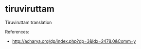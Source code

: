 # tiruviruttam

Tiruviruttam translation

References:
* http://acharya.org/dp/index.php?dp=3&Idx=2478.0&Comm=y
